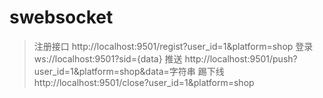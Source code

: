 # swebsocket

>   注册接口
    http://localhost:9501/regist?user_id=1&platform=shop
>   登录  
    ws://localhost:9501?sid={data}
>   推送
     http://localhost:9501/push?user_id=1&platform=shop&data=字符串
>   踢下线
      http://localhost:9501/close?user_id=1&platform=shop